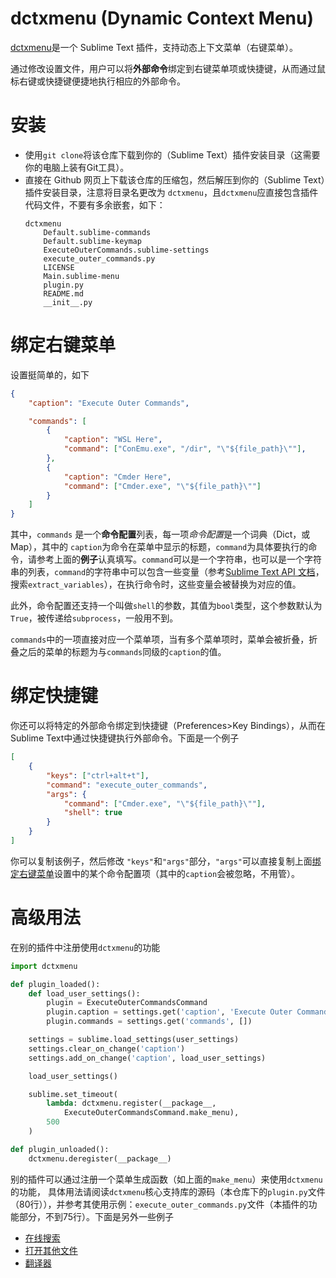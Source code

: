 # dctxmenu (Dynamic Context Menu)
[dctxmenu](https://github.com/absop/dctxmenu)是一个 Sublime Text 插件，支持动态上下文菜单（右键菜单）。

通过修改设置文件，用户可以将**外部命令**绑定到右键菜单项或快捷键，从而通过鼠标右键或快捷键便捷地执行相应的外部命令。


# 安装
- 使用`git clone`将该仓库下载到你的（Sublime Text）插件安装目录（这需要你的电脑上装有Git工具）。
- 直接在 Github 网页上下载该仓库的压缩包，然后解压到你的（Sublime Text）插件安装目录，注意将目录名更改为 `dctxmenu`，且`dctxmenu`应直接包含插件代码文件，不要有多余嵌套，如下：
   ```
   dctxmenu
       Default.sublime-commands
       Default.sublime-keymap
       ExecuteOuterCommands.sublime-settings
       execute_outer_commands.py
       LICENSE
       Main.sublime-menu
       plugin.py
       README.md
       __init__.py
   ```


# 绑定右键菜单
设置挺简单的，如下
```json
{
    "caption": "Execute Outer Commands",

    "commands": [
        {
            "caption": "WSL Here",
            "command": ["ConEmu.exe", "/dir", "\"${file_path}\""],
        },
        {
            "caption": "Cmder Here",
            "command": ["Cmder.exe", "\"${file_path}\""]
        }
    ]
}

```
其中，`commands` 是一个**命令配置**列表，每一项*命令配置*是一个词典（Dict，或 Map），其中的 `caption`为命令在菜单中显示的标题，`command`为具体要执行的命令，请参考上面的**例子**认真填写。`command`可以是一个字符串，也可以是一个字符串的列表，`command`的字符串中可以包含一些变量（参考[Sublime Text API 文档](https://www.sublimetext.com/docs/api_reference.html#ver-dev)，搜索`extract_variables`），在执行命令时，这些变量会被替换为对应的值。

此外，命令配置还支持一个叫做`shell`的参数，其值为`bool`类型，这个参数默认为 `True`，被传递给`subprocess`，一般用不到。

`commands`中的一项直接对应一个菜单项，当有多个菜单项时，菜单会被折叠，折叠之后的菜单的标题为与`commands`同级的`caption`的值。


# 绑定快捷键
你还可以将特定的外部命令绑定到快捷键（Preferences>Key Bindings），从而在Sublime Text中通过快捷键执行外部命令。下面是一个例子
```json
[
    {
        "keys": ["ctrl+alt+t"],
        "command": "execute_outer_commands",
        "args": {
            "command": ["Cmder.exe", "\"${file_path}\""],
            "shell": true
        }
    }
]
```
你可以复制该例子，然后修改 `"keys"`和`"args"`部分，`"args"`可以直接复制上面[绑定右键菜单](#绑定右键菜单)设置中的某个命令配置项（其中的`caption`会被忽略，不用管）。


# 高级用法
在别的插件中注册使用`dctxmenu`的功能
```python
import dctxmenu

def plugin_loaded():
    def load_user_settings():
        plugin = ExecuteOuterCommandsCommand
        plugin.caption = settings.get('caption', 'Execute Outer Commands')
        plugin.commands = settings.get('commands', [])

    settings = sublime.load_settings(user_settings)
    settings.clear_on_change('caption')
    settings.add_on_change('caption', load_user_settings)

    load_user_settings()

    sublime.set_timeout(
        lambda: dctxmenu.register(__package__,
            ExecuteOuterCommandsCommand.make_menu),
        500
    )

def plugin_unloaded():
    dctxmenu.deregister(__package__)
```
别的插件可以通过注册一个菜单生成函数（如上面的`make_menu`）来使用`dctxmenu`的功能，
具体用法请阅读`dctxmenu`核心支持库的源码（本仓库下的`plugin.py`文件（80行）），并参考其使用示例：`execute_outer_commands.py`文件（本插件的功能部分，不到75行）。下面是另外一些例子

- [在线搜索](https://github.com/absop/SearchOnline)
- [打开其他文件](https://github.com/absop/OpenOtherFiles)
- [翻译器](https://github.com/absop/Translators)

